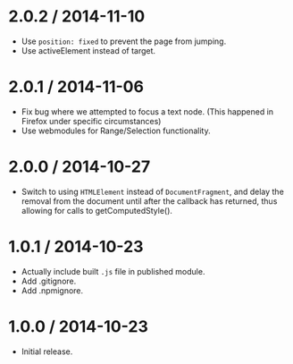 
2.0.2 / 2014-11-10
==================

  * Use `position: fixed` to prevent the page from jumping.
  * Use activeElement instead of target.

2.0.1 / 2014-11-06
==================

  * Fix bug where we attempted to focus a text node. (This happened
    in Firefox under specific circumstances)
  * Use webmodules for Range/Selection functionality.

2.0.0 / 2014-10-27
==================

  * Switch to using `HTMLElement` instead of `DocumentFragment`,
    and delay the removal from the document until after the callback
    has returned, thus allowing for calls to getComputedStyle().

1.0.1 / 2014-10-23
==================

  * Actually include built `.js` file in published module.
  * Add .gitignore.
  * Add .npmignore.

1.0.0 / 2014-10-23
==================

  * Initial release.
